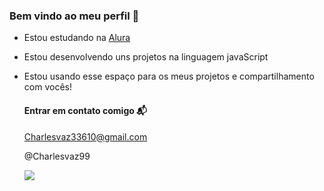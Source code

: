 ### Bem vindo ao meu perfil 💙

- Estou estudando na [Alura](https://www.Alura.com.br)
- Estou desenvolvendo uns projetos na linguagem javaScript
- Estou usando esse espaço para os meus projetos e compartilhamento com vocês!

  #### Entrar em contato comigo 📬

  Charlesvaz33610@gmail.com

  @Charlesvaz99

  ![](https://media1.tenor.com/m/uU1GKIqpn9QAAAAC/let-the-shenanigans-begin-happy-monday.gif)

  
